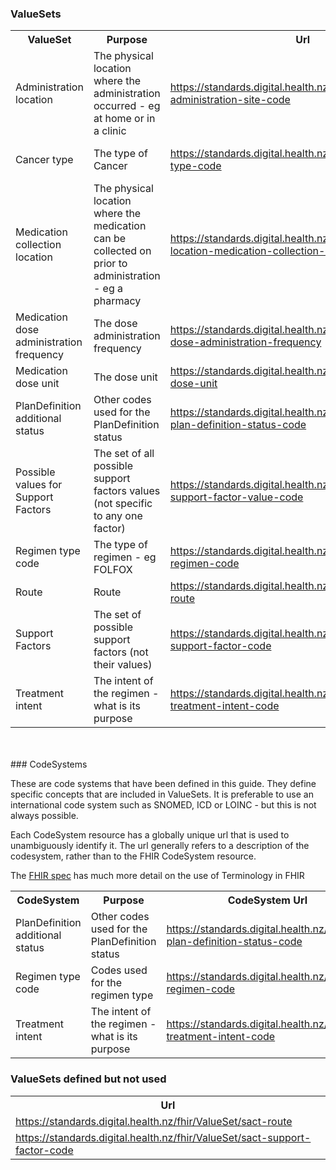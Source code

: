 ### ValueSets
<table class='table table-bordered table-condensed'>
<tr><th>ValueSet</th><th>Purpose</th><th>Url</th><th>CodeSystem Urls</th></tr>
<tr><td width='20%'>Administration location</td><td>The physical location where the administration occurred - eg at home or in a clinic</td><td><a href='ValueSet-sact-administration-site-code.html'>https://standards.digital.health.nz/fhir/ValueSet/sact-administration-site-code</a></td><td><div>http://snomed.info/sct</div></td></tr>
<tr><td width='20%'>Cancer type</td><td>The type of Cancer</td><td><a href='ValueSet-cancer-type-code.html'>https://standards.digital.health.nz/fhir/ValueSet/cancer-type-code</a></td><td><div>http://snomed.info/sct</div><div>http://snomed.info/sct</div><div>http://snomed.info/sct</div></td></tr>
<tr><td width='20%'>Medication collection location</td><td>The physical location where the medication can be collected on prior to administration - eg a pharmacy</td><td><a href='ValueSet-sact-location-medication-collection-code.html'>https://standards.digital.health.nz/fhir/ValueSet/sact-location-medication-collection-code</a></td><td><div>http://snomed.info/sct</div></td></tr>
<tr><td width='20%'>Medication dose administration frequency</td><td>The dose administration frequency</td><td><a href='ValueSet-sact-dose-administration-frequency.html'>https://standards.digital.health.nz/fhir/ValueSet/sact-dose-administration-frequency</a></td><td><div>http://snomed.info/sct</div></td></tr>
<tr><td width='20%'>Medication dose unit</td><td>The dose unit</td><td><a href='ValueSet-sact-dose-unit-code.html'>https://standards.digital.health.nz/fhir/ValueSet/sact-dose-unit</a></td><td><div>http://snomed.info/sct</div></td></tr>
<tr><td width='20%'>PlanDefinition additional status</td><td>Other codes used for the PlanDefinition status</td><td><a href='ValueSet-sact-plan-definition-status-code.html'>https://standards.digital.health.nz/fhir/ValueSet/sact-plan-definition-status-code</a></td><td><div><a href='CodeSystem-sact-plan-definition-status-code.html'>https://standards.digital.health.nz/ns/sact-plan-definition-status-code</a></div></td></tr>
<tr><td width='20%'>Possible values for Support Factors</td><td>The set of all possible support factors values (not specific to any one factor)</td><td><a href='ValueSet-sact-support-factor-value-code.html'>https://standards.digital.health.nz/fhir/ValueSet/sact-support-factor-value-code</a></td><td><div>http://snomed.info/sct</div></td></tr>
<tr><td width='20%'>Regimen type code</td><td>The type of regimen - eg FOLFOX</td><td><a href='ValueSet-sact-regimen-code.html'>https://standards.digital.health.nz/fhir/ValueSet/sact-regimen-code</a></td><td><div><a href='CodeSystem-sact-regimen-code.html'>https://standards.digital.health.nz/ns/sact-regimen-code</a></div></td></tr>
<tr><td width='20%'>Route</td><td>Route</td><td><a href='ValueSet-sact-route.html'>https://standards.digital.health.nz/fhir/ValueSet/sact-route</a></td><td><div>http://snomed.info/sct</div></td></tr>
<tr><td width='20%'>Support Factors</td><td>The set of possible support factors (not their values)</td><td><a href='ValueSet-sact-support-factor-code.html'>https://standards.digital.health.nz/fhir/ValueSet/sact-support-factor-code</a></td><td><div>http://snomed.info/sct</div></td></tr>
<tr><td width='20%'>Treatment intent</td><td>The intent of the regimen - what is its purpose</td><td><a href='ValueSet-sact-treatment-intent-code.html'>https://standards.digital.health.nz/fhir/ValueSet/sact-treatment-intent-code</a></td><td><div>https://standards.digital.health.nz/ns/treatment-intent-code</div><div>http://snomed.info/sct</div></td></tr>
</table>
<br/><br/>
### CodeSystems

These are code systems that have been defined in this guide. They define specific concepts that are included in ValueSets. It is preferable to use an international code system such as SNOMED, ICD or LOINC - but this is not always possible.

Each CodeSystem resource has a globally unique url that is used to unambiguously identify it. The url generally refers to a description of the codesystem, rather than to the FHIR CodeSystem resource.

The [FHIR spec](http://hl7.org/fhir/terminology-module.html) has much more detail on the use of Terminology in FHIR

<table class='table table-bordered table-condensed'>
<tr><th>CodeSystem</th><th>Purpose</th><th>CodeSystem Url</th></tr>
<tr><td width='20%'>PlanDefinition additional status</td><td>Other codes used for the PlanDefinition status</td><td><a href='CodeSystem-sact-plan-definition-status-code.html'>https://standards.digital.health.nz/ns/sact-plan-definition-status-code</a></td></tr>
<tr><td width='20%'>Regimen type code</td><td>Codes used for the regimen type</td><td><a href='CodeSystem-sact-regimen-code.html'>https://standards.digital.health.nz/ns/sact-regimen-code</a></td></tr>
<tr><td width='20%'>Treatment intent</td><td>The intent of the regimen - what is its purpose</td><td><a href='CodeSystem-sact-treatment-intent-code.html'>https://standards.digital.health.nz/ns/sact-treatment-intent-code</a></td></tr>
</table>

### ValueSets defined but not used

<table><tr><th>Url</th></tr>
<tr><td><a href='ValueSet-sact-route.html'>https://standards.digital.health.nz/fhir/ValueSet/sact-route</a></td></tr>
<tr><td><a href='ValueSet-sact-support-factor-code.html'>https://standards.digital.health.nz/fhir/ValueSet/sact-support-factor-code</a></td></tr>
</table>
